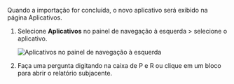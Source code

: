 Quando a importação for concluída, o novo aplicativo será exibido na página Aplicativos.

1. Selecione **Aplicativos** no painel de navegação à esquerda > selecione o aplicativo.
   
     ![Aplicativos no painel de navegação à esquerda](media/powerbi-service-apps-open-app/power-bi-service-apps-left-nav.png)
2. Faça uma pergunta digitando na caixa de P e R ou clique em um bloco para abrir o relatório subjacente. 

